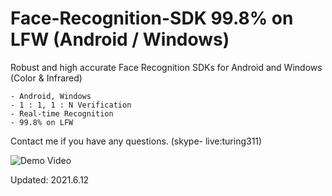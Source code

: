 # Face-Recognition-SDK     99.8% on LFW  (Android / Windows)

Robust and high accurate Face Recognition SDKs for Android and Windows  (Color & Infrared)

    - Android, Windows
    - 1 : 1, 1 : N Verification
    - Real-time Recognition
    - 99.8% on LFW

Contact me if you have any questions. (skype- live:turing311)

![Demo Video](https://github.com/Nikit333/Face-Recognition-SDK/raw/main/video.gif)

Updated: 2021.6.12
